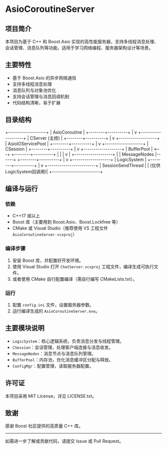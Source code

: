 # AsioCoroutineServer

## 项目简介

本项目为基于 C++ 和 Boost.Asio 实现的高性能服务器，支持多线程消息处理、会话管理、消息队列等功能。适用于学习网络编程、服务器架构设计等场景。

## 主要特性

- 基于 Boost.Asio 的异步网络通信
- 支持多线程消息处理
- 消息队列与对象池优化
- 支持会话管理与消息回调机制
- 代码结构清晰，易于扩展

## 目录结构
+-------------------+
|   AsioCoroutine   |
+--------+----------+
         |
         v
+-------------------+
|   CServer (主控)  |
+--------+----------+
         |
         v
+-------------------+
| AsioIOServicePool |
+--------+----------+
         |
         v
+-------------------+
|    CSession       |
+--------+----------+
         |
         v
+-------------------+
|  BufferPool       |  <---+
+--------+----------+      |
         |                 |
         v                 |
+-------------------+      |
|  MessageNodes     |------+
+--------+----------+
         |
         v
+-------------------+
|   LogicSystem     |
+--------+----------+
         |
         v
+------------------------+
| SessionSendThread      |
| (仅供LogicSystem回调用)|
+------------------------+

## 编译与运行

### 依赖

- C++17 或以上
- Boost 库（主要用到 Boost.Asio、Boost.Lockfree 等）
- CMake 或 Visual Studio（推荐使用 VS 工程文件 `AsioCoroutineServer.vcxproj`）

### 编译步骤

1. 安装 Boost 库，并配置好开发环境。
2. 使用 Visual Studio 打开 `ChatServer.vcxproj` 工程文件，编译生成可执行文件。
3. 或者使用 CMake 自行配置编译（需自行编写 CMakeLists.txt）。

### 运行

1. 配置 `config.ini` 文件，设置服务器参数。
2. 运行编译生成的 `AsioCoroutineServer.exe`。

## 主要模块说明

- `LogicSystem`：核心逻辑系统，负责消息分发与线程管理。
- `CSession`：会话管理，处理客户端连接与消息收发。
- `MessageNodes`：消息节点与消息队列管理。
- `BufferPool`：内存池，优化消息缓冲区分配与释放。
- `ConfigMgr`：配置管理，读取服务器配置。

## 许可证

本项目采用 MIT License，详见 LICENSE.txt。

## 致谢

感谢 Boost 社区提供的高质量 C++ 库。

---
如需进一步了解或贡献代码，请提交 Issue 或 Pull Request。
